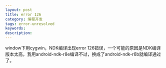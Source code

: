 ```yaml
---
layout: post
title: error 126
category: 编程开发
tags: error-unresolved
keywords: 
description: 
---
```

window下用cygwin，NDK编译出现error 126错误，一个可能的原因是NDK编译版本太高，我用android-ndk-r8e编译不过，换成了android-ndk-r6b就编译通过了。






